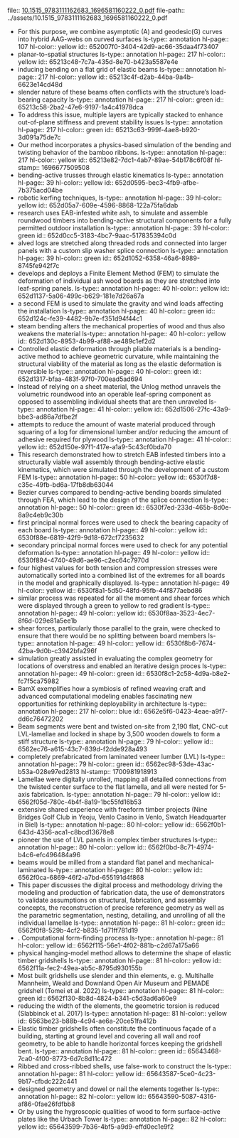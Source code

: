 file:: [10.1515_9783111162683_1696581160222_0.pdf](../assets/10.1515_9783111162683_1696581160222_0.pdf)
file-path:: ../assets/10.1515_9783111162683_1696581160222_0.pdf

- For this purpose, we combine asymptotic (A) and geodesic(G) curves into hybrid AAG-webs on curved surfaces
  ls-type:: annotation
  hl-page:: 107
  hl-color:: yellow
  id:: 652007f0-3404-42d9-ac66-35daa4f73407
- planar-to-spatial structures
  ls-type:: annotation
  hl-page:: 217
  hl-color:: yellow
  id:: 65213c48-7c7a-435d-8e70-b423a5587e4e
- inducing bending on a flat grid of elastic beams
  ls-type:: annotation
  hl-page:: 217
  hl-color:: yellow
  id:: 65213c4f-d2ab-44ba-9a4b-6623e14cd48d
- slender nature of these beams often conflicts with the structure’s load-bearing capacity
  ls-type:: annotation
  hl-page:: 217
  hl-color:: green
  id:: 65213c58-2ba2-47e6-9197-1a4c41978dca
- To address this issue, multiple layers are typically stacked to enhance out-of-plane stiffness and prevent stability issues
  ls-type:: annotation
  hl-page:: 217
  hl-color:: green
  id:: 65213c63-999f-4ae8-b920-3d091a75de7c
- Our method incorporates a physics-based simulation of the bending and twisting behavior of the bamboo ribbons.
  ls-type:: annotation
  hl-page:: 217
  hl-color:: yellow
  id:: 65213e82-7dc1-4ab7-89ae-54b178c6f08f
  hl-stamp:: 1696677509508
- bending-active trusses through elastic kinematics
  ls-type:: annotation
  hl-page:: 39
  hl-color:: yellow
  id:: 652d0595-bec3-4fb9-afbe-7b375acd04be
- robotic kerfing techniques,
  ls-type:: annotation
  hl-page:: 39
  hl-color:: yellow
  id:: 652d05a7-609e-4596-8868-122a75fa6dab
- research uses EAB-infested white ash, to simulate and assemble roundwood timbers into bending-active structural components for a fully permitted outdoor installation
  ls-type:: annotation
  hl-page:: 39
  hl-color:: green
  id:: 652d0cc5-3183-4bc7-9aac-517835394c0d
- alved logs are stretched along threaded rods and connected into larger panels with a custom slip washer splice connection
  ls-type:: annotation
  hl-page:: 39
  hl-color:: green
  id:: 652d1052-6358-46a6-8989-8745fe942f7c
- develops and deploys a Finite Element Method (FEM) to simulate the deformation of individual ash wood boards as they are stretched into leaf-spring panels.
  ls-type:: annotation
  hl-page:: 40
  hl-color:: yellow
  id:: 652d1137-5a06-499c-b629-181e7d26a67a
- a second FEM is used to simulate the gravity and wind loads affecting the installation
  ls-type:: annotation
  hl-page:: 40
  hl-color:: green
  id:: 652d124c-fe39-4482-9b7e-f351d94f44c1
- steam bending alters the mechanical properties of wood and thus also weakens the material 
  ls-type:: annotation
  hl-page:: 40
  hl-color:: yellow
  id:: 652d130c-8953-4b99-af88-ae489c1ef2d2
- Controlled elastic deformation through pliable materials is a bending-active method to achieve geometric curvature, while maintaining the structural viability of the material as long as the elastic deformation is reversible
  ls-type:: annotation
  hl-page:: 40
  hl-color:: green
  id:: 652d1317-bfaa-483f-97f0-700ead5ad694
- Instead of relying on a sheet material, the Unlog method unravels the volumetric roundwood into an operable leaf-spring component as opposed to assembling individual sheets that are then unraveled
  ls-type:: annotation
  hl-page:: 41
  hl-color:: yellow
  id:: 652d1506-27fc-43a9-bbe3-ad86a7dfbe2f
- attempts to reduce the amount of waste material produced through squaring of a log for dimensional lumber and/or reducing the amount of adhesive required for plywood
  ls-type:: annotation
  hl-page:: 41
  hl-color:: yellow
  id:: 652d150e-97f1-417e-a1a9-5c43cf0bda70
- This research demonstrated how to stretch EAB infested timbers into a structurally viable wall assembly through bending-active elastic kinematics, which were simulated through the development of a custom FEM
  ls-type:: annotation
  hl-page:: 50
  hl-color:: yellow
  id:: 6530f7d8-c35c-49fb-bd6a-17fb8db63044
- Bezier curves compared to bending-active bending boards simulated through FEA, which lead to the design of the splice connection
  ls-type:: annotation
  hl-page:: 50
  hl-color:: green
  id:: 6530f7ed-233d-465b-8d0e-8a9c4eb9c30b
- first principal normal forces were used to check the bearing capacity of each board 
  ls-type:: annotation
  hl-page:: 49
  hl-color:: yellow
  id:: 6530f88e-6819-42f9-9d18-672cf7235632
- secondary principal normal forces were used to check for any potential deformation 
  ls-type:: annotation
  hl-page:: 49
  hl-color:: yellow
  id:: 6530f894-4740-49d6-ae96-c2ec64c7970d
- four highest values for both tension and compression stresses were automatically sorted into a combined list of the extremes for all boards in the model and graphically displayed.
  ls-type:: annotation
  hl-page:: 49
  hl-color:: yellow
  id:: 6530f8a1-5d50-48fd-95fb-44f877aebd86
- similar process was repeated for all the moment and shear forces which were displayed through a green to yellow to red gradient
  ls-type:: annotation
  hl-page:: 49
  hl-color:: yellow
  id:: 6530f8aa-3523-4ec7-8f6d-029e81a5ee1b
- shear forces, particularly those parallel to the grain, were checked to ensure that there would be no splitting between board members
  ls-type:: annotation
  hl-page:: 49
  hl-color:: yellow
  id:: 6530f8b6-7674-42ba-9d0b-c3942bfa296f
- simulation greatly assisted in evaluating the complex geometry for locations of overstress and enabled an iterative design proces
  ls-type:: annotation
  hl-page:: 49
  hl-color:: green
  id:: 6530f8c1-2c58-4d9a-b8e2-fc7f5ca75982
- BamX exemplifies how a symbiosis of refined weaving craft and advanced computational modeling enables fascinating new opportunities for rethinking deployability in architecture
  ls-type:: annotation
  hl-page:: 217
  hl-color:: blue
  id:: 6562e5f6-0423-4eae-a9f7-dd6c76472202
- Beam segments were bent and twisted on-site from 2,190 flat, CNC-cut LVL-lamellae and locked in shape by 3,500 wooden dowels to form a stiff structure
  ls-type:: annotation
  hl-page:: 79
  hl-color:: yellow
  id:: 6562ec76-a615-43c7-839d-f2dde928a493
- completely prefabricated from laminated veneer lumber (LVL)
  ls-type:: annotation
  hl-page:: 79
  hl-color:: green
  id:: 6562ec98-53de-43ac-b53a-028e97ed2813
  hl-stamp:: 1700981918913
- Lamellae were digitally unrolled, mapping all detailed connections from the twisted center surface to the flat lamella, and all were nested for 5-axis fabrication.
  ls-type:: annotation
  hl-page:: 79
  hl-color:: yellow
  id:: 6562f05d-780c-4b4f-8a19-1bc55fd16b53
- extensive shared experience with freeform timber projects (Nine Bridges Golf Club in Yeoju, Venlo Casino in Venlo, Swatch Headquarter in Biel)
  ls-type:: annotation
  hl-page:: 80
  hl-color:: yellow
  id:: 6562f0b1-643d-4356-aca1-c8bcd13678e8
- pioneer the use of LVL panels in complex timber structures
  ls-type:: annotation
  hl-page:: 80
  hl-color:: yellow
  id:: 6562f0bd-8c71-4974-b4c6-efc496484a96
- beams would be milled from a standard flat panel and mechanical-laminated
  ls-type:: annotation
  hl-page:: 80
  hl-color:: yellow
  id:: 6562f0ca-6869-46f2-a7bd-655191d4f868
- This paper discusses the digital process and methodology driving the modeling and production of fabrication data, the use of demonstrators to validate assumptions on structural, fabrication, and assembly concepts, the reconstruction of precise reference geometry as well as the parametric segmentation, nesting, detailing, and unrolling of all the individual lamellae
  ls-type:: annotation
  hl-page:: 81
  hl-color:: green
  id:: 6562f0f8-529b-4cf2-b835-1d71ff781d19
- . Computational form-finding process
  ls-type:: annotation
  hl-page:: 81
  hl-color:: yellow
  id:: 6562f115-56e1-4f02-881b-c2d67a175a66
- physical hanging-model method allows to determine the shape of elastic timber gridshells 
  ls-type:: annotation
  hl-page:: 81
  hl-color:: yellow
  id:: 6562f11a-fec2-49ea-ab5c-8795d930155b
- Most built gridshells use slender and thin elements, e. g. Multihalle Mannheim, Weald and Downland Open Air Museum and PEMADE gridshell (Tomei et al. 2022)
  ls-type:: annotation
  hl-page:: 81
  hl-color:: green
  id:: 6562f130-8b8d-4824-b341-c5d3ad6a60e9
- reducing the width of the elements, the geometric torsion is reduced (Slabbinck et al. 2017)
  ls-type:: annotation
  hl-page:: 81
  hl-color:: yellow
  id:: 6563be23-b88b-4c94-ae6a-20ce51fa412b
- Elastic timber gridshells often constitute the continuous façade of a building, starting at ground level and covering all wall and roof geometry, to be able to handle horizontal forces keeping the gridshell bent.
  ls-type:: annotation
  hl-page:: 81
  hl-color:: green
  id:: 65643468-7ca0-4f00-8773-6d7c8d11c472
- Ribbed and cross-ribbed shells, use false-work to construct the
  ls-type:: annotation
  hl-page:: 81
  hl-color:: yellow
  id:: 65643587-5ce0-4c23-9b17-cfbdc222c441
- designed geometry and dowel or nail the elements together
  ls-type:: annotation
  hl-page:: 82
  hl-color:: yellow
  id:: 65643590-5087-4316-af86-0fae26fdfbb8
- Or by using the hygroscopic qualities of wood to form surface-active plates like the Urbach Tower 
  ls-type:: annotation
  hl-page:: 82
  hl-color:: yellow
  id:: 65643599-7b36-4bf5-a9d9-effd0ec1e9f2